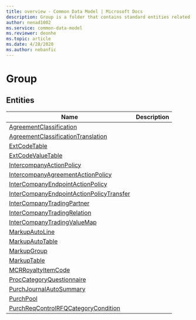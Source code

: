 ```yaml
---
title: overview - Common Data Model | Microsoft Docs
description: Group is a folder that contains standard entities related to the Common Data Model.
author: nenad1002
ms.service: common-data-model
ms.reviewer: deonhe
ms.topic: article
ms.date: 4/28/2020
ms.author: nebanfic
---
```


# Group


## Entities

|Name|Description|
|---|---|
|[AgreementClassification](AgreementClassification.md)||
|[AgreementClassificationTranslation](AgreementClassificationTranslation.md)||
|[ExtCodeTable](ExtCodeTable.md)||
|[ExtCodeValueTable](ExtCodeValueTable.md)||
|[IntercompanyActionPolicy](IntercompanyActionPolicy.md)||
|[IntercompanyAgreementActionPolicy](IntercompanyAgreementActionPolicy.md)||
|[InterCompanyEndpointActionPolicy](InterCompanyEndpointActionPolicy.md)||
|[InterCompanyEndpointActionPolicyTransfer](InterCompanyEndpointActionPolicyTransfer.md)||
|[InterCompanyTradingPartner](InterCompanyTradingPartner.md)||
|[InterCompanyTradingRelation](InterCompanyTradingRelation.md)||
|[InterCompanyTradingValueMap](InterCompanyTradingValueMap.md)||
|[MarkupAutoLine](MarkupAutoLine.md)||
|[MarkupAutoTable](MarkupAutoTable.md)||
|[MarkupGroup](MarkupGroup.md)||
|[MarkupTable](MarkupTable.md)||
|[MCRRoyaltyItemCode](MCRRoyaltyItemCode.md)||
|[ProcCategoryQuestionnaire](ProcCategoryQuestionnaire.md)||
|[PurchJournalAutoSummary](PurchJournalAutoSummary.md)||
|[PurchPool](PurchPool.md)||
|[PurchReqControlRFQCategoryCondition](PurchReqControlRFQCategoryCondition.md)||
